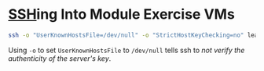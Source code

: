 
# [SSH](../../networking/protocols/SSH.md)ing Into Module Exercise VMs
```bash
ssh -o "UserKnownHostsFile=/dev/null" -o "StrictHostKeyChecking=no" learner@192.168.50.52
```
Using `-o` to set `UserKnownHostsFile` to `/dev/null` tells ssh to *not verify the authenticity of the server's key*. 